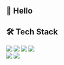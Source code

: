 ## 👋 Hello

## 🛠 Tech Stack

<img src="https://img.shields.io/badge/Java-000000?style=flat-square&logo=java&logoColor=007396"/>
<img src="https://img.shields.io/badge/HTML-000000?style=flat-square&logo=HTML5&logoColor=E34F26"/>
<img src="https://img.shields.io/badge/CSS-000000?style=flat-square&logo=CSS3&logoColor=1572B6"/>
<img src="https://img.shields.io/badge/JavaScript-000000?style=flat-square&logo=JavaScript&logoColor=F7DF1E"/><br />
<img src="https://img.shields.io/badge/Adobe Photoshop-000000?style=flat-square&logo=AdobePhotoshop&logoColor=31A8FF"/>
<img src="https://img.shields.io/badge/Adobe Illustrator-000000?style=flat-square&logo=Adobe Illustrator&logoColor=FF9A00"/>
